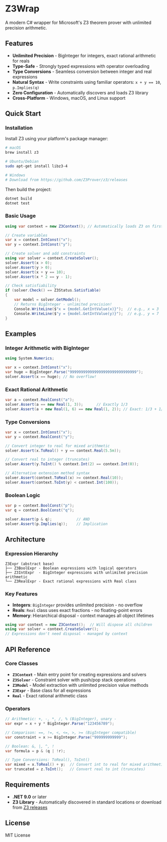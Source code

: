 # Z3Wrap

A modern C# wrapper for Microsoft's Z3 theorem prover with unlimited precision arithmetic.

## Features

- **Unlimited Precision** - BigInteger for integers, exact rational arithmetic for reals
- **Type-Safe** - Strongly typed expressions with operator overloading  
- **Type Conversions** - Seamless conversion between integer and real expressions
- **Natural Syntax** - Write constraints using familiar operators: `x + y == 10`, `p.Implies(q)`
- **Zero Configuration** - Automatically discovers and loads Z3 library
- **Cross-Platform** - Windows, macOS, and Linux support

## Quick Start

### Installation

Install Z3 using your platform's package manager:

```bash
# macOS
brew install z3

# Ubuntu/Debian  
sudo apt-get install libz3-4

# Windows
# Download from https://github.com/Z3Prover/z3/releases
```

Then build the project:

```bash
dotnet build
dotnet test
```

### Basic Usage

```csharp
using var context = new Z3Context(); // Automatically loads Z3 on first use

// Create variables
var x = context.IntConst("x");
var y = context.IntConst("y");

// Create solver and add constraints
using var solver = context.CreateSolver();
solver.Assert(x > 0);
solver.Assert(y > 0);
solver.Assert(x + y == 10);
solver.Assert(x * 2 == y - 1);

// Check satisfiability
if (solver.Check() == Z3Status.Satisfiable)
{
    var model = solver.GetModel();
    // Returns BigInteger - unlimited precision!
    Console.WriteLine($"x = {model.GetIntValue(x)}");  // e.g., x = 3
    Console.WriteLine($"y = {model.GetIntValue(y)}");  // e.g., y = 7
}
```

## Examples

### Integer Arithmetic with BigInteger

```csharp
using System.Numerics;

var x = context.IntConst("x");
var huge = BigInteger.Parse("999999999999999999999999999999");
solver.Assert(x == huge); // No overflow!
```

### Exact Rational Arithmetic

```csharp
var a = context.RealConst("a");
solver.Assert(a == new Real(1, 3));      // Exactly 1/3
solver.Assert(a + new Real(1, 6) == new Real(1, 2)); // Exact: 1/3 + 1/6 = 1/2
```

### Type Conversions

```csharp
var x = context.IntConst("x");
var y = context.RealConst("y");

// Convert integer to real for mixed arithmetic
solver.Assert(x.ToReal() + y == context.Real(5.5m));

// Convert real to integer (truncates)
solver.Assert(y.ToInt() % context.Int(2) == context.Int(0));

// Alternative extension method syntax
solver.Assert(context.ToReal(x) >= context.Real(10));
solver.Assert(context.ToInt(y) < context.Int(100));
```

### Boolean Logic

```csharp
var p = context.BoolConst("p");
var q = context.BoolConst("q");

solver.Assert(p & q);           // AND
solver.Assert(p.Implies(q));    // Implication
```

## Architecture

### Expression Hierarchy

```
Z3Expr (abstract base)
├── Z3BoolExpr - Boolean expressions with logical operators
├── Z3IntExpr  - BigInteger expressions with unlimited precision arithmetic
└── Z3RealExpr - Exact rational expressions with Real class
```

### Key Features

- **Integers**: `BigInteger` provides unlimited precision - no overflow
- **Reals**: `Real` class uses exact fractions - no floating-point errors  
- **Memory**: Hierarchical disposal - context manages all object lifetimes

```csharp
using var context = new Z3Context();  // Will dispose all children
using var solver = context.CreateSolver();
// Expressions don't need disposal - managed by context
```

## API Reference

### Core Classes

- **`Z3Context`** - Main entry point for creating expressions and solvers
- **`Z3Solver`** - Constraint solver with push/pop stack operations  
- **`Z3Model`** - Model extraction with unlimited precision value methods
- **`Z3Expr`** - Base class for all expressions
- **`Real`** - Exact rational arithmetic class

### Operators

```csharp
// Arithmetic: +, -, *, /, % (BigInteger), unary -
var expr = x + y * BigInteger.Parse("123456789");

// Comparison: ==, !=, <, <=, >, >= (BigInteger compatible)  
var constraint = x >= BigInteger.Parse("999999999999");

// Boolean: &, |, ^, !
var formula = p & (q | !r);

// Type Conversions: ToReal(), ToInt()
var mixed = x.ToReal() + y;  // Convert int to real for mixed arithmetic
var truncated = z.ToInt();   // Convert real to int (truncates)
```

## Requirements

- **.NET 9.0** or later
- **Z3 Library** - Automatically discovered in standard locations or download from [Z3 releases](https://github.com/Z3Prover/z3/releases)

## License

MIT License